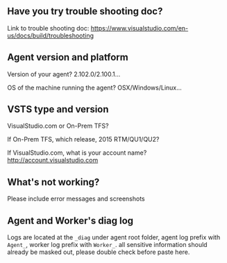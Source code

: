 ## Have you try trouble shooting doc?
Link to trouble shooting doc: https://www.visualstudio.com/en-us/docs/build/troubleshooting

## Agent version and platform
Version of your agent? 2.102.0/2.100.1...

OS of the machine running the agent? OSX/Windows/Linux...

## VSTS type and version
VisualStudio.com or On-Prem TFS?

If On-Prem TFS, which release, 2015 RTM/QU1/QU2?

If VisualStudio.com, what is your account name? http://account.visualstudio.com

## What's not working?
Please include error messages and screenshots

## Agent and Worker's diag log
Logs are located at the `_diag` under agent root folder, agent log prefix with `Agent_`, worker log prefix with `Worker_`. all sensitive information should already be masked out, please double check before paste here. 
